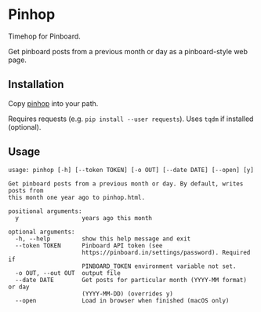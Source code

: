 # Pinhop

Timehop for Pinboard.

Get pinboard posts from a previous month or day as a pinboard-style web page.

## Installation

Copy [pinhop](pinhop) into your path.

Requires requests (e.g. `pip install --user requests`). Uses `tqdm` if
installed (optional).

## Usage

```
usage: pinhop [-h] [--token TOKEN] [-o OUT] [--date DATE] [--open] [y]

Get pinboard posts from a previous month or day. By default, writes posts from
this month one year ago to pinhop.html.

positional arguments:
  y                  years ago this month

optional arguments:
  -h, --help         show this help message and exit
  --token TOKEN      Pinboard API token (see
                     https://pinboard.in/settings/password). Required if
                     PINBOARD_TOKEN environment variable not set.
  -o OUT, --out OUT  output file
  --date DATE        Get posts for particular month (YYYY-MM format) or day
                     (YYYY-MM-DD) (overrides y)
  --open             Load in browser when finished (macOS only)
```
